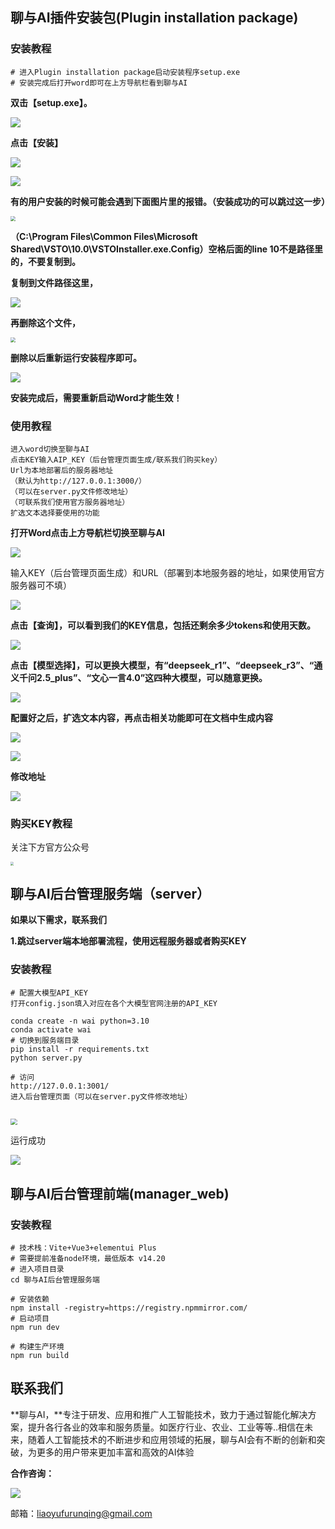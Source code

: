 ## 聊与AI插件安装包(Plugin installation package)

### 安装教程

```
# 进入Plugin installation package启动安装程序setup.exe
# 安装完成后打开word即可在上方导航栏看到聊与AI
```

**双击【setup.exe】。**

![](./manager_web/src/assets/image/plugs_1.png)

**点击【安装】**

![](./manager_web/src/assets/image/plugs_2.png)

![](./manager_web/src/assets/image/plugs_3.png)

 **有的用户安装的时候可能会遇到下面图片里的报错。（安装成功的可以跳过这一步）**

<img src="./manager_web/src/assets/image/plugs_4.png" style="zoom:50%;" />

**（C:\Program Files\Common Files\Microsoft Shared\VSTO\10.0\VSTOInstaller.exe.Config）空格后面的line 10不是路径里的，不要复制到。**

**复制到文件路径这里，**

![](./manager_web/src/assets/image/plugs_5.png)

**再删除这个文件，**

<img src="./manager_web/src/assets/image/plugs_6.png" style="zoom:50%;" />

**删除以后重新运行安装程序即可。**

![](./manager_web/src/assets/image/plugs_7.png)

**安装完成后，需要重新启动Word才能生效！**

### 使用教程

```
进入word切换至聊与AI
点击KEY输入AIP_KEY（后台管理页面生成/联系我们购买key）
Url为本地部署后的服务器地址
（默认为http://127.0.0.1:3000/）
（可以在server.py文件修改地址）
（可联系我们使用官方服务器地址）
扩选文本选择要使用的功能
```



**打开Word点击上方导航栏切换至聊与AI**

![](./manager_web/src/assets/image/4.png)

输入KEY（后台管理页面生成）和URL（部署到本地服务器的地址，如果使用官方服务器可不填）

![](./manager_web/src/assets/image/plugs_8.png)

**点击【查询】，可以看到我们的KEY信息，包括还剩余多少tokens和使用天数。**

![](./manager_web/src/assets/image/plugs_9.png)

**点击【模型选择】，可以更换大模型，有“deepseek_r1”、“deepseek_r3”、“通义千问2.5_plus”、“文心一言4.0”这四种大模型，可以随意更换。**

![](./manager_web/src/assets/image/plugs_10.png)

**配置好之后，扩选文本内容，再点击相关功能即可在文档中生成内容**

![](./manager_web/src/assets/image/plugs_11.png)

![](./manager_web/src/assets/image/plugs_12.jpg)

**修改地址**

![](./manager_web/src/assets/image/3.png)

### 购买KEY教程

关注下方官方公众号

<img src="./manager_web/src/assets/image/buy_1.jpg" style="zoom:33%;" />

## 聊与AI后台管理服务端（server）

**如果以下需求，联系我们**

**1.跳过server端本地部署流程，使用远程服务器或者购买KEY**

### 安装教程

```
# 配置大模型API_KEY
打开config.json填入对应在各个大模型官网注册的API_KEY

conda create -n wai python=3.10
conda activate wai
# 切换到服务端目录
pip install -r requirements.txt
python server.py

# 访问
http://127.0.0.1:3001/
进入后台管理页面（可以在server.py文件修改地址）


```

<img src="./manager_web/src/assets/image/server_1.png" style="zoom: 67%;" />

运行成功

![](./manager_web/src/assets/image/server_2.png)

## 聊与AI后台管理前端(manager_web)

### 安装教程

```
# 技术栈：Vite+Vue3+elementui Plus
# 需要提前准备node环境，最低版本 v14.20
# 进入项目目录
cd 聊与AI后台管理服务端

# 安装依赖
npm install -registry=https://registry.npmmirror.com/
# 启动项目
npm run dev

# 构建生产环境
npm run build
```



## 联系我们

**聊与AI，**专注于研发、应用和推广人工智能技术，致力于通过智能化解决方案，提升各行各业的效率和服务质量。如医疗行业、农业、工业等等..相信在未来，随着人工智能技术的不断进步和应用领域的拓展，聊与AI会有不断的创新和突破，为更多的用户带来更加丰富和高效的AI体验

**合作咨询：**

![](./manager_web/src/assets/image/5.png)

邮箱：liaoyufurunqing@gmail.com
